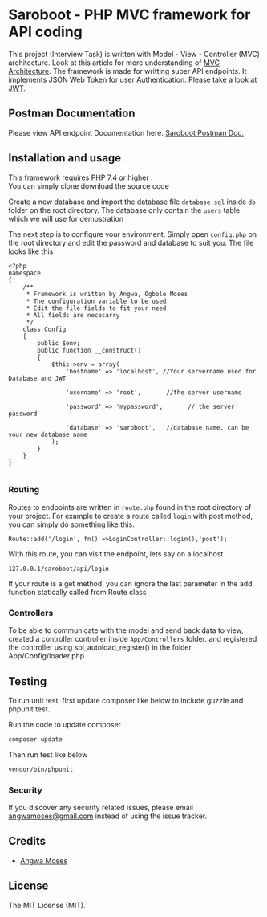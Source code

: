 # Saroboot - PHP MVC framework for API coding

This project (Interview Task) is written with Model - View - Controller (MVC) architecture. Look at this article for more understanding of [MVC Architecture](https://www.javatpoint.com/php-mvc-architecture). The framework is made for writting super API endpoints. It implements JSON Web Token for user  Authentication. Please take a look at  [JWT](https://jwt.io/). 

## Postman Documentation
Please view API endpoint Documentation here. [Saroboot Postman Doc.](https://documenter.getpostman.com/view/13952977/TzCL8TrA) 

## Installation and usage

This framework requires PHP 7.4  or higher
.  
You can simply clone download the source code

Create a new database and import the database file ```database.sql``` inside ```db``` folder on the root directory. The database only contain the  ```users``` table which we will use for demostration

The next step is to configure your environment. Simply open ```config.php``` on the root directory and edit the password and database to suit you. The file looks like this
```
<?php
namespace
{
    /**
     * Framework is written by Angwa, Ogbole Moses
     * The configuration variable to be used
     * Edit the file fields to fit your need
     * All fields are necesarry
     */
    class Config
    {
        public $env;
        public function __construct()
        {
            $this->env = array(
                'hostname' => 'localhost', //Your servername used for Database and JWT

                'username' => 'root',       //the server username

                'password' => 'mypassword',       // the server password

                'database' => 'saroboot',   //database name. can be your new database name
            );
        }
    }
}


```
### Routing

Routes to endpoints are written in ```route.php``` found in the root directory of your project. For example to create a route called ```login``` with post method, you can simply do something like this.

```
Route::add('/login', fn() =>LoginController::login(),'post');
```
With this route, you can visit the endpoint, lets say on a localhost
```
127.0.0.1/saroboot/api/login
```
If your route is a get method, you can ignore the last parameter in the add function statically called from Route class

### Controllers
To be able to communicate with the model and send back data to view, created a controller controller inside ```App/Controllers``` folder.  and registered the controller using spl_autoload_register() in the folder App/Config/loader.php


## Testing

To run unit test, first update composer like below to include guzzle and phpunit test.

Run the code to update composer
```bash
composer update
```
Then run test like below

``` bash
vendor/bin/phpunit
```


### Security

If you discover any security related issues, please email angwamoses@gmail.com instead of using the issue tracker.

## Credits

- [Angwa Moses](https://github.com/angwa)


## License

The MIT License (MIT).

